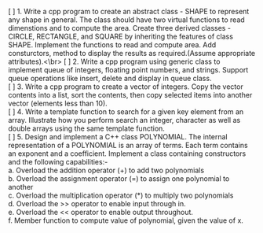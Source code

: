 [ ] 1. Write a cpp program to create an abstract class - SHAPE to represent any shape in general. The class should have two virtual functions to read dimenstions and to compute the area. Create three derived classes - CIRCLE, RECTANGLE, and SQUARE by inheriting the features of class SHAPE. Implement the functions to read and compute area. Add consturctors, method to display the results as required.(Assume appropriate attributes).<\br>
[ ] 2. Write a cpp program using generic class to implement queue of integers, floating point numbers, and strings. Support queue operations like insert, delete and display in queue class. </br>
[ ] 3. Write a cpp program to create a vector of integers. Copy the vector contents into a list, sort the contents, then copy selected items into another vector (elements less than 10). </br>
[ ] 4. Write a template function to search for a given key element from an array. Illustrate how you perform search an integer, character as well as double arrays using the same template function.</br>
[ ] 5. Design and implement a C++ class POLYNOMIAL. The internal representation of a POLYNOMIAL is an array of terms. Each term contains an exponent and a coefficient. Implement a class containing constructors and the following capabilities:- </br>
a.  Overload the addition operator (+) to add two polynomials </br>
b.  Overload the assignment operator (=) to assign one polynomial to another </br>
c.  Overload the multiplication operator (*) to multiply two polynomials </br>
d.  Overload the >> operator to enable input through in. </br>
e.  Overload the << operator to enable output throughout. </br>
f.  Member function to compute value of polynomial, given the value of x. </br>
